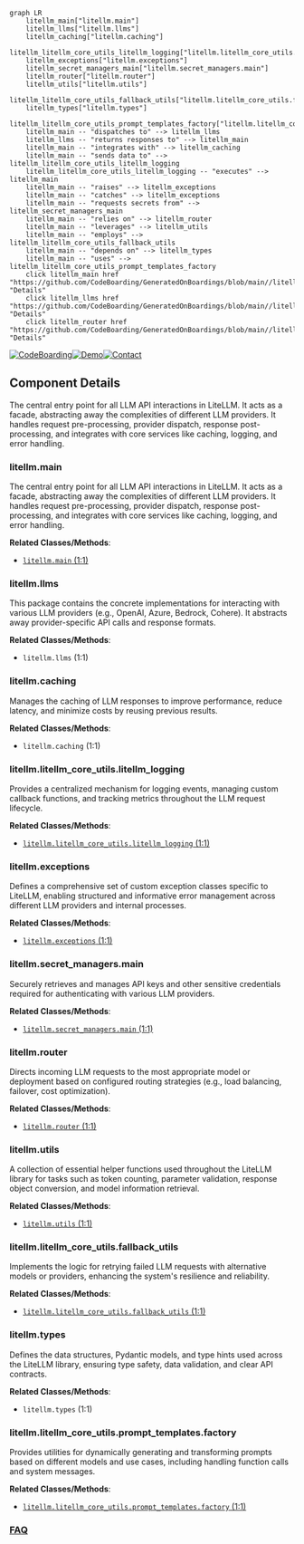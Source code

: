 ```mermaid
graph LR
    litellm_main["litellm.main"]
    litellm_llms["litellm.llms"]
    litellm_caching["litellm.caching"]
    litellm_litellm_core_utils_litellm_logging["litellm.litellm_core_utils.litellm_logging"]
    litellm_exceptions["litellm.exceptions"]
    litellm_secret_managers_main["litellm.secret_managers.main"]
    litellm_router["litellm.router"]
    litellm_utils["litellm.utils"]
    litellm_litellm_core_utils_fallback_utils["litellm.litellm_core_utils.fallback_utils"]
    litellm_types["litellm.types"]
    litellm_litellm_core_utils_prompt_templates_factory["litellm.litellm_core_utils.prompt_templates.factory"]
    litellm_main -- "dispatches to" --> litellm_llms
    litellm_llms -- "returns responses to" --> litellm_main
    litellm_main -- "integrates with" --> litellm_caching
    litellm_main -- "sends data to" --> litellm_litellm_core_utils_litellm_logging
    litellm_litellm_core_utils_litellm_logging -- "executes" --> litellm_main
    litellm_main -- "raises" --> litellm_exceptions
    litellm_main -- "catches" --> litellm_exceptions
    litellm_main -- "requests secrets from" --> litellm_secret_managers_main
    litellm_main -- "relies on" --> litellm_router
    litellm_main -- "leverages" --> litellm_utils
    litellm_main -- "employs" --> litellm_litellm_core_utils_fallback_utils
    litellm_main -- "depends on" --> litellm_types
    litellm_main -- "uses" --> litellm_litellm_core_utils_prompt_templates_factory
    click litellm_main href "https://github.com/CodeBoarding/GeneratedOnBoardings/blob/main//litellm/litellm_main.md" "Details"
    click litellm_llms href "https://github.com/CodeBoarding/GeneratedOnBoardings/blob/main//litellm/litellm_llms.md" "Details"
    click litellm_router href "https://github.com/CodeBoarding/GeneratedOnBoardings/blob/main//litellm/litellm_router.md" "Details"
```
[![CodeBoarding](https://img.shields.io/badge/Generated%20by-CodeBoarding-9cf?style=flat-square)](https://github.com/CodeBoarding/GeneratedOnBoardings)[![Demo](https://img.shields.io/badge/Try%20our-Demo-blue?style=flat-square)](https://www.codeboarding.org/demo)[![Contact](https://img.shields.io/badge/Contact%20us%20-%20contact@codeboarding.org-lightgrey?style=flat-square)](mailto:contact@codeboarding.org)

## Component Details

The central entry point for all LLM API interactions in LiteLLM. It acts as a facade, abstracting away the complexities of different LLM providers. It handles request pre-processing, provider dispatch, response post-processing, and integrates with core services like caching, logging, and error handling.

### litellm.main
The central entry point for all LLM API interactions in LiteLLM. It acts as a facade, abstracting away the complexities of different LLM providers. It handles request pre-processing, provider dispatch, response post-processing, and integrates with core services like caching, logging, and error handling.


**Related Classes/Methods**:

- <a href="https://github.com/BerriAI/litellm/blob/master/litellm/main.py#L1-L1" target="_blank" rel="noopener noreferrer">`litellm.main` (1:1)</a>


### litellm.llms
This package contains the concrete implementations for interacting with various LLM providers (e.g., OpenAI, Azure, Bedrock, Cohere). It abstracts away provider-specific API calls and response formats.


**Related Classes/Methods**:

- `litellm.llms` (1:1)


### litellm.caching
Manages the caching of LLM responses to improve performance, reduce latency, and minimize costs by reusing previous results.


**Related Classes/Methods**:

- `litellm.caching` (1:1)


### litellm.litellm_core_utils.litellm_logging
Provides a centralized mechanism for logging events, managing custom callback functions, and tracking metrics throughout the LLM request lifecycle.


**Related Classes/Methods**:

- <a href="https://github.com/BerriAI/litellm/blob/master/litellm/litellm_core_utils/litellm_logging.py#L1-L1" target="_blank" rel="noopener noreferrer">`litellm.litellm_core_utils.litellm_logging` (1:1)</a>


### litellm.exceptions
Defines a comprehensive set of custom exception classes specific to LiteLLM, enabling structured and informative error management across different LLM providers and internal processes.


**Related Classes/Methods**:

- <a href="https://github.com/BerriAI/litellm/blob/master/litellm/exceptions.py#L1-L1" target="_blank" rel="noopener noreferrer">`litellm.exceptions` (1:1)</a>


### litellm.secret_managers.main
Securely retrieves and manages API keys and other sensitive credentials required for authenticating with various LLM providers.


**Related Classes/Methods**:

- <a href="https://github.com/BerriAI/litellm/blob/master/litellm/secret_managers/main.py#L1-L1" target="_blank" rel="noopener noreferrer">`litellm.secret_managers.main` (1:1)</a>


### litellm.router
Directs incoming LLM requests to the most appropriate model or deployment based on configured routing strategies (e.g., load balancing, failover, cost optimization).


**Related Classes/Methods**:

- <a href="https://github.com/BerriAI/litellm/blob/master/litellm/router.py#L1-L1" target="_blank" rel="noopener noreferrer">`litellm.router` (1:1)</a>


### litellm.utils
A collection of essential helper functions used throughout the LiteLLM library for tasks such as token counting, parameter validation, response object conversion, and model information retrieval.


**Related Classes/Methods**:

- <a href="https://github.com/BerriAI/litellm/blob/master/litellm/utils.py#L1-L1" target="_blank" rel="noopener noreferrer">`litellm.utils` (1:1)</a>


### litellm.litellm_core_utils.fallback_utils
Implements the logic for retrying failed LLM requests with alternative models or providers, enhancing the system's resilience and reliability.


**Related Classes/Methods**:

- <a href="https://github.com/BerriAI/litellm/blob/master/litellm/litellm_core_utils/fallback_utils.py#L1-L1" target="_blank" rel="noopener noreferrer">`litellm.litellm_core_utils.fallback_utils` (1:1)</a>


### litellm.types
Defines the data structures, Pydantic models, and type hints used across the LiteLLM library, ensuring type safety, data validation, and clear API contracts.


**Related Classes/Methods**:

- `litellm.types` (1:1)


### litellm.litellm_core_utils.prompt_templates.factory
Provides utilities for dynamically generating and transforming prompts based on different models and use cases, including handling function calls and system messages.


**Related Classes/Methods**:

- <a href="https://github.com/BerriAI/litellm/blob/master/litellm/litellm_core_utils/prompt_templates/factory.py#L1-L1" target="_blank" rel="noopener noreferrer">`litellm.litellm_core_utils.prompt_templates.factory` (1:1)</a>




### [FAQ](https://github.com/CodeBoarding/GeneratedOnBoardings/tree/main?tab=readme-ov-file#faq)